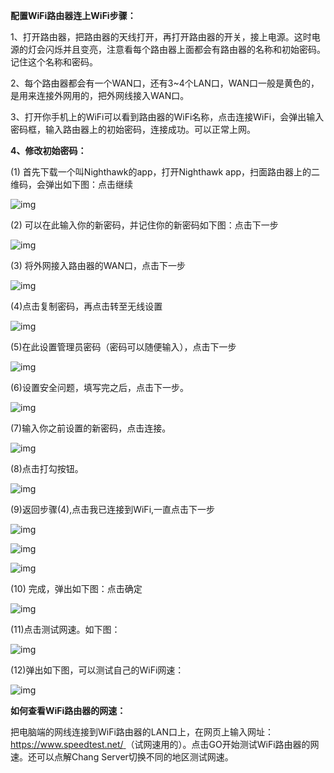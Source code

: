 **配置WiFi路由器连上WiFi步骤：**

1、打开路由器，把路由器的天线打开，再打开路由器的开关，接上电源。这时电源的灯会闪烁并且变亮，注意看每个路由器上面都会有路由器的名称和初始密码。记住这个名称和密码。

2、每个路由器都会有一个WAN口，还有3~4个LAN口，WAN口一般是黄色的，是用来连接外网用的，把外网线接入WAN口。

3、打开你手机上的WiFi可以看到路由器的WiFi名称，点击连接WiFi，会弹出输入密码框，输入路由器上的初始密码，连接成功。可以正常上网。

**4、修改初始密码：**

(1) 首先下载一个叫Nighthawk的app，打开Nighthawk app，扫面路由器上的二维码，会弹出如下图：点击继续

![img](./aa.assets/wps8097.tmp.png) 



(2) 可以在此输入你的新密码，并记住你的新密码如下图：点击下一步

![img](./aa.assets/wps8098.tmp.png) 



(3) 将外网接入路由器的WAN口，点击下一步

![img](./aa.assets/wps8099.tmp.png) 



(4)点击复制密码，再点击转至无线设置

![img](./aa.assets/wps809A.tmp.png) 



(5)在此设置管理员密码（密码可以随便输入），点击下一步

![img](./aa.assets/wps809B.tmp.png) 



(6)设置安全问题，填写完之后，点击下一步。

![img](./aa.assets/wps809C.tmp.png) 



(7)输入你之前设置的新密码，点击连接。

![img](./aa.assets/wps809D.tmp.png) 



(8)点击打勾按钮。

![img](./aa.assets/wps80AE.tmp.png) 



(9)返回步骤(4),点击我已连接到WiFi,一直点击下一步

![img](./aa.assets/wps80AF.tmp.png) 

![img](./aa.assets/wps80B0.tmp.png) 

 

![img](./aa.assets/wps80B1.tmp.png) 



(10) 完成，弹出如下图：点击确定

![img](./aa.assets/wps80C1.tmp.png) 



(11)点击测试网速。如下图：

![img](./aa.assets/wps80D2.tmp.png) 



 (12)弹出如下图，可以测试自己的WiFi网速：

![img](./aa.assets/wps80D3.tmp.png) 



**如何查看WiFi路由器的网速：**

把电脑端的网线连接到WiFi路由器的LAN口上，在网页上输入网址：[https://www.speedtest.net/ ](https://www.speedtest.net/（测)（试网速用的）。点击GO开始测试WiFi路由器的网速。还可以点解Chang Server切换不同的地区测试网速。



